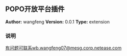 ## POPO开放平台插件

**Author:** wangfeng
**Version:** 0.0.1
**Type:** extension

### 说明

有问题可联系wb.wangfeng07@mesg.corp.netease.com


